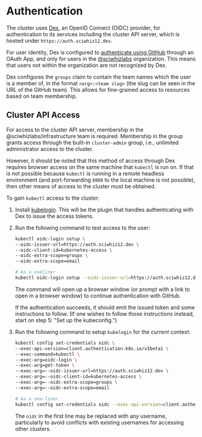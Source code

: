 
# Authentication

The cluster uses [Dex](https://github.com/dexidp/dex), an OpenID Connect (OIDC) provider, for authentication to its services including the cluster API server, which is hosted under `https://auth.sciwhiz12.dev`.

For user identity, Dex is configured to [authenticate using GitHub](https://dexidp.io/docs/connectors/github/) through an OAuth App, and only for users in the [@sciwhizlabs](https://github.com/sciwhizlabs) organization. This means that users not within the organization are not recognized by Dex.

Dex configures the `groups` claim to contain the team names which the user is a member of, in the format `<org>:<team slug>` (the slug can be seen in the URL of the GitHub team). This allows for fine-grained access to resources based on team membership.

## Cluster API Access

For access to the cluster API server, membership in the @sciwhizlabs/infrastructure team is required. Membership in the group grants access through the built-in `cluster-admin` group, i.e., unlimited administrator access to the cluster.

However, it should be noted that this method of access through Dex requires browser access on the same machine that `kubectl` is run on. If that is not possible because `kubectl` is running in a remote headless environment (and port-forwarding `8000` to the local machine is not possible), then other means of access to the cluster must be obtained.

To gain `kubectl` access to the cluster:

1. Install [kubelogin](https://github.com/int128/kubelogin?tab=readme-ov-file#setup). This will be the plugin that handles authenticating with Dex to issue the access tokens.

2. Run the following command to test access to the user:

    ```bash
    kubectl oidc-login setup \
    --oidc-issuer-url=https://auth.sciwhiz12.dev \
    --oidc-client-id=kubernetes-access \
    --oidc-extra-scope=groups \
    --oidc-extra-scope=email

    # As a oneliner
    kubectl oidc-login setup --oidc-issuer-url=https://auth.sciwhiz12.dev --oidc-client-id=kubernetes-access --oidc-extra-scope=groups --oidc-extra-scope=email
    ```

    The command will open up a browser window (or prompt with a link to open in a browser window) to continue authentication with GitHub.

    If the authentication succeeds, it should emit the issued token and some instructions to follow. (If one wishes to follow those instructions instead, start on step 5: "Set up the kubeconfig.")

3. Run the following command to setup `kubelogin` for the *current* context:

    ```bash
    kubectl config set-credentials oidc \
    --exec-api-version=client.authentication.k8s.io/v1beta1 \
    --exec-command=kubectl \
    --exec-arg=oidc-login \
    --exec-arg=get-token \
    --exec-arg=--oidc-issuer-url=https://auth.sciwhiz12.dev \
    --exec-arg=--oidc-client-id=kubernetes-access \
    --exec-arg=--oidc-extra-scope=groups \
    --exec-arg=--oidc-extra-scope=email

    # As a one-liner
    kubectl config set-credentials oidc --exec-api-version=client.authentication.k8s.io/v1beta1 --exec-command=kubectl --exec-arg=oidc-login --exec-arg=get-token --exec-arg=--oidc-issuer-url=https://auth.sciwhiz12.dev --exec-arg=--oidc-client-id=kubernetes-access --exec-arg=--oidc-extra-scope=groups --exec-arg=--oidc-extra-scope=email
    ```

    The `oidc` in the first line may be replaced with any username, particularly to avoid conflicts with existing usernames for accessing other clusters.
